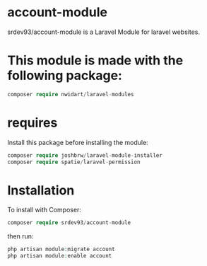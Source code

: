 # account-module
srdev93/account-module is a Laravel Module for laravel websites.

# This module is made with the following package:
```php
composer require nwidart/laravel-modules
```

# requires
Install this package before installing the module:
```php
composer require joshbrw/laravel-module-installer
composer require spatie/laravel-permission
```

# Installation
To install with Composer:
```php
composer require srdev93/account-module
```

then run:
```php
php artisan module:migrate account
php artisan module:enable account
```
